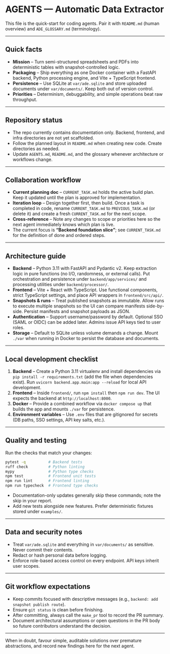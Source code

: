# AGENTS — Automatic Data Extractor

This file is the quick-start for coding agents. Pair it with `README.md` (human overview) and `ADE_GLOSSARY.md` (terminology).

---

## Quick facts

- **Mission** – Turn semi-structured spreadsheets and PDFs into deterministic tables with snapshot-controlled logic.
- **Packaging** – Ship everything as one Docker container with a FastAPI backend, Python processing engine, and Vite + TypeScript frontend.
- **Persistence** – Use SQLite at `var/ade.sqlite` and store uploaded documents under `var/documents/`. Keep both out of version control.
- **Priorities** – Determinism, debuggability, and simple operations beat raw throughput.

---

## Repository status

- The repo currently contains documentation only. Backend, frontend, and infra directories are not yet scaffolded.
- Follow the planned layout in `README.md` when creating new code. Create directories as needed.
- Update `AGENTS.md`, `README.md`, and the glossary whenever architecture or workflows change.

---

## Collaboration workflow

- **Current planning doc** – `CURRENT_TASK.md` holds the active build plan. Keep it updated until the plan is approved for implementation.
- **Iteration loop** – Design together first, then build. Once a task is completed in code, rename `CURRENT_TASK.md` to `PREVIOUS_TASK.md` (or delete it) and create a fresh `CURRENT_TASK.md` for the next scope.
- **Cross-reference** – Note any changes to scope or priorities here so the next agent immediately knows which plan is live.
- The current focus is **“Backend foundation slice”**; see `CURRENT_TASK.md` for the definition of done and ordered steps.

---

## Architecture guide

- **Backend** – Python 3.11 with FastAPI and Pydantic v2. Keep extraction logic in pure functions (no I/O, randomness, or external calls). Put orchestration and persistence under `backend/app/services/` and processing utilities under `backend/processor/`.
- **Frontend** – Vite + React with TypeScript. Use functional components, strict TypeScript settings, and place API wrappers in `frontend/src/api/`.
- **Snapshots & runs** – Treat published snapshots as immutable. Allow runs to execute multiple snapshots so the UI can compare manifests side-by-side. Persist manifests and snapshot payloads as JSON.
- **Authentication** – Support username/password by default. Optional SSO (SAML or OIDC) can be added later. Admins issue API keys tied to user roles.
- **Storage** – Default to SQLite unless volume demands a change. Mount `./var` when running in Docker to persist the database and documents.

---

## Local development checklist

1. **Backend** – Create a Python 3.11 virtualenv and install dependencies via `pip install -r requirements.txt` (add the file when dependencies exist). Run `uvicorn backend.app.main:app --reload` for local API development.
2. **Frontend** – Inside `frontend/`, run `npm install` then `npm run dev`. The UI expects the backend at `http://localhost:8000`.
3. **Docker** – Provide a combined workflow via `docker compose up` that builds the app and mounts `./var` for persistence.
4. **Environment variables** – Use `.env` files that are gitignored for secrets (DB paths, SSO settings, API key salts, etc.).

---

## Quality and testing

Run the checks that match your changes:

```bash
pytest -q          # Backend tests
ruff check         # Python linting
mypy               # Python type checks
npm test           # Frontend unit tests
npm run lint       # Frontend linting
npm run typecheck  # Frontend type checks
```

- Documentation-only updates generally skip these commands; note the skip in your report.
- Add new tests alongside new features. Prefer deterministic fixtures stored under `examples/`.

---

## Data and security notes

- Treat `var/ade.sqlite` and everything in `var/documents/` as sensitive. Never commit their contents.
- Redact or hash personal data before logging.
- Enforce role-based access control on every endpoint. API keys inherit user scopes.

---

## Git workflow expectations

- Keep commits focused with descriptive messages (e.g., `backend: add snapshot publish route`).
- Ensure `git status` is clean before finishing.
- After committing, always call the `make_pr` tool to record the PR summary.
- Document architectural assumptions or open questions in the PR body so future contributors understand the decision.

---

When in doubt, favour simple, auditable solutions over premature abstractions, and record new findings here for the next agent.
